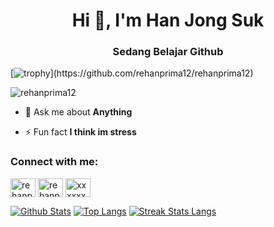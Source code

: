 <h1 align="center">Hi 👋, I'm Han Jong Suk</h1>
<h3 align="center">Sedang Belajar Github</h3>

[![trophy](https://github-profile-trophy.vercel.app/?username=rehanprima12&theme=dracula&rank=-?)](https://github.com/rehanprima12/rehanprima12)


<img title="rehanprima12" src="https://komarev.com/ghpvc/?username=rehanprima12&text_color=FF00FF&label=Views&color=000000&text_color=00FF00&bg_color=000000&style=flat"></a>

- 💬 Ask me about **Anything**

- ⚡ Fun fact **I think im stress**


<h3 align="left">Connect with me:</h3>
<p align="left">
<a href="https://twitter.com/rehanprima12" target="blank"><img align="center" src="https://raw.githubusercontent.com/rahuldkjain/github-profile-readme-generator/master/src/images/icons/Social/twitter.svg" alt="rehanprima12" height="30" width="40" /></a>
<a href="https://fb.com/rehanprimadoni2" target="blank"><img align="center" src="https://raw.githubusercontent.com/rahuldkjain/github-profile-readme-generator/master/src/images/icons/Social/facebook.svg" alt="rehanprimadoni2" height="30" width="40" /></a>
<a href="https://instagram.com/xxxxxxxxxx" target="blank"><img align="center" src="https://raw.githubusercontent.com/rahuldkjain/github-profile-readme-generator/master/src/images/icons/Social/instagram.svg" alt="xxxxxxxxxxxx" height="30" width="40" /></a>
</p>


[![Github Stats](https://github-readme-stats.vercel.app/api?username=rehanprima12&show_icons=true&include_all_commits=true&count_private=true&&hide_border=true&bg_color=000000&icon_color=00FF00&title_color=00FF00&text_color=FFFFFF&custom_title=My+Github+Stats)](https://github.com/rehanprima12/rehanprima12)
[![Top Langs](https://github-readme-stats.vercel.app/api/top-langs/?username=rehanprima12&layout=compact&hide_border=true&langs_count=8&bg_color=000000&icon_color=00FF00&title_color=00FF00&text_color=FFFFFF)](https://github.com/rehanprima12/rehanprima12)
[![Streak Stats Langs](https://github-readme-streak-stats.herokuapp.com?user=rehanprima12&theme=dark&background=black&ring=lime&fire=purple&dates=white&currStreakNum=lime&sideNums=lime&currStreakLabel=lime&sideLabels=lime&stroke=lime&border=black)](https://github.com/rehanprima12/rehanprima12)




<!---
rehanprima12/rehanprima12 is a ✨ special ✨ repository because its `README.md` (this file) appears on your GitHub profile.
You can click the Preview link to take a look at your changes.
--->
